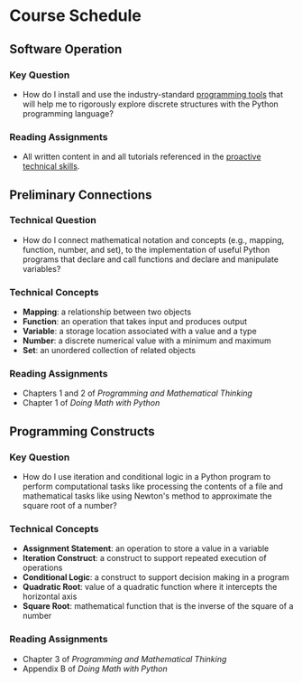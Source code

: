 # Course Schedule

## Software Operation

### Key Question

- How do I install and use the industry-standard [programming
  tools](../tools/programming-tools.md) that will help me to rigorously
  explore discrete structures with the Python programming language?

### Reading Assignments

- All written content in and all tutorials referenced in the [proactive technical
  skills](/technical-skills/introduction-technical-skills).

## Preliminary Connections

### Technical Question

- How do I connect mathematical notation and concepts (e.g., mapping, function,
  number, and set), to the implementation of useful Python programs that
  declare and call functions and declare and manipulate variables?

### Technical Concepts

- **Mapping**: a relationship between two objects
- **Function**: an operation that takes input and produces output
- **Variable**: a storage location associated with a value and a type
- **Number**: a discrete numerical value with a minimum and maximum
- **Set**: an unordered collection of related objects

### Reading Assignments

- Chapters 1 and 2 of *Programming and Mathematical Thinking*
- Chapter 1 of *Doing Math with Python*

## Programming Constructs

### Key Question

- How do I use iteration and conditional logic in a Python program to perform
  computational tasks like processing the contents of a file and mathematical
  tasks like using Newton's method to approximate the square root of a number?

### Technical Concepts

- **Assignment Statement**: an operation to store a value in a variable
- **Iteration Construct**: a construct to support repeated execution of
  operations
- **Conditional Logic**: a construct to support decision making in a program
- **Quadratic Root**: value of a quadratic function where it intercepts the
  horizontal axis
- **Square Root**: mathematical function that is the inverse of the square of a
  number

### Reading Assignments

- Chapter 3 of *Programming and Mathematical Thinking*
- Appendix B of *Doing Math with Python*

